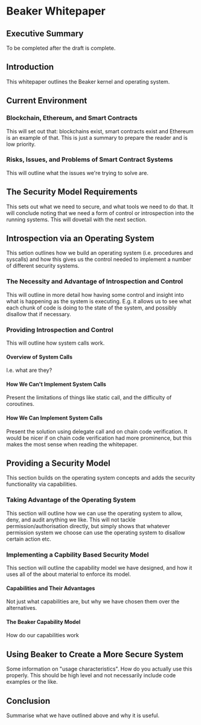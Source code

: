 # Beaker Whitepaper

## Executive Summary

To be completed after the draft is complete.

## Introduction

This whitepaper outlines the Beaker kernel and operating system.

## Current Environment

### Blockchain, Ethereum, and Smart Contracts

This will set out that: blockchains exist, smart contracts exist and Ethereum is
an example of that. This is just a summary to prepare the reader and is low
priority.

### Risks, Issues, and Problems of Smart Contract Systems

This will outline what the issues we're trying to solve are.

## The Security Model Requirements

This sets out what we need to secure, and what tools we need to do that.  It
will conclude noting that we need a form of control or introspection into the
running systems. This will dovetail with the next section.

## Introspection via an Operating System

This setion outlines how we build an operating system (i.e. procedures and
syscalls) and how this gives us the control needed to implement a number of
different security systems.

### The Necessity and Advantage of Introspection and Control

This will outline in more detail how having some control and insight into what
is happening as the system is executing. E.g. it allows us to see what each
chunk of code is doing to the state of the system, and possibly disallow that if
necessary.

### Providing Introspection and Control

This will outline how system calls work.

#### Overview of System Calls

I.e. what are they?

#### How We Can't Implement System Calls

Present the limitations of things like static call, and the difficulty of
coroutines.

#### How We Can Implement System Calls

Present the solution using delegate call and on chain code verification. It
would be nicer if on chain code verification had more prominence, but this makes
the most sense when reading the whitepaper.

## Providing a Security Model

This section builds on the operating system concepts and adds the security
functionality via capabilities.

### Taking Advantage of the Operating System

This section will outline how we can use the operating system to allow, deny,
and audit anything we like. This will not tackle permission/authorisation
directly, but simply shows that whatever permission system we choose can use the
operating system to disallow certain action etc.

### Implementing a Capbility Based Security Model

This section will outline the capability model we have designed, and how it uses all of the about material to enforce its model.

#### Capabilities and Their Advantages

Not just what capabilities are, but why we have chosen them over the
alternatives.

#### The Beaker Capability Model

How do our capabilities work

## Using Beaker to Create a More Secure System

Some information on "usage characteristics". How do you actually use this
properly. This should be high level and not necessarily include code examples or
the like.

## Conclusion

Summarise what we have outlined above and why it is useful.
